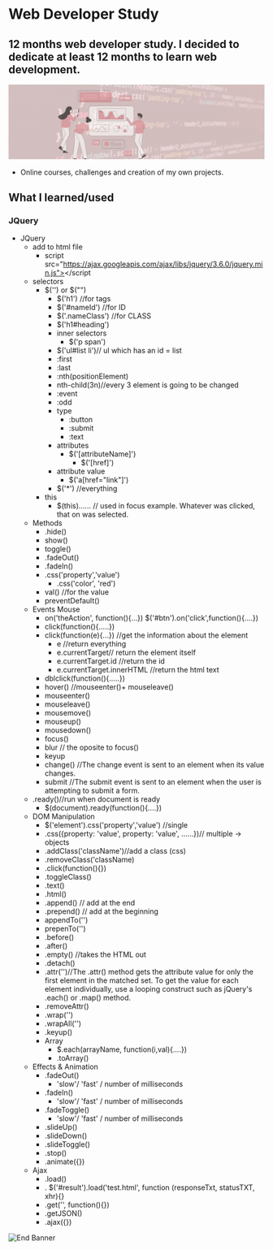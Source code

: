 # Web Developer Study
## 12 months web developer study. I decided to dedicate at least 12 months to learn web development.

![Begin Banner](Documentation/top-1200x350.gif)

* Online courses, challenges and creation of my own projects.

## What I learned/used 
### JQuery 
* JQuery
    * add to html file
        * script src="https://ajax.googleapis.com/ajax/libs/jquery/3.6.0/jquery.min.js"></script
    * selectors
        * $('') or $("")
            * $('h1') //for tags
            * $('#nameId') //for ID
            * $('.nameClass') //for CLASS
            * $('h1#heading')
            * inner selectors
                * $('p span')
            * $('ul#list li')// ul which has an id = list
            * :first
            * :last
            * :nth(positionElement)
            * nth-child(3n)//every 3 element is going to be changed
            * :event
            * :odd
            * type
                * :button
                * :submit
                * :text
            * attributes
                * $('[attributeName]')
                    * $('[href]')
            * attribute value
                * $('a[href="link"]')
            * $('*') //everything    
        * this
            * $(this)...... // used in focus  example. Whatever was clicked, that on was selected.  
    * Methods
        * .hide()
        * show()
        * toggle()
        * .fadeOut()
        * .fadeIn()
        * .css('property','value')
            * .css('color', 'red')
        * val() //for the value
        * preventDefault()
     * Events Mouse
        * on('theAction', function(){...})
            $('#btn').on('click',function(){....})
        * click(function(){.....})
        * click(function(e){...}) //get the information about the element
            * e //return everything
            * e.currentTarget// return the element itself
            * e.currentTarget.id //return the id
            * e.currentTarget.innerHTML //return the html text
        * dblclick(function(){.....})
        * hover() //mouseenter()+ mouseleave()
        * mouseenter()
        * mouseleave()
        * mousemove()
        * mouseup()
        * mousedown()
        * focus()
        * blur // the oposite to focus()
        * keyup
        * change() //The change event is sent to an element when its value changes.
        * submit //The submit event is sent to an element when the user is attempting to submit a form.
    * .ready()//run when document is ready
        * $(document).ready(function(){....})
    * DOM Manipulation
        * $('element').css('property','value') //single
        * .css({property: 'value', property: 'value', ......})// multiple -> objects
        * .addClass('className')//add a class (css)
        * .removeClass('className)
        * .click(function(){})
        * .toggleClass()
        * .text()
        * .html()
        * .append() // add at the end
        * .prepend() // add at the beginning
        * appendTo('')
        * prepenTo('')
        * .before()
        * .after()
        * .empty() //takes the HTML out
        * .detach()
        * .attr('')//The .attr() method gets the attribute value for only the first element in the matched set. To get the value for each element individually, use a looping construct such as jQuery's .each() or .map() method.
        * .removeAttr()
        * .wrap('<tagName>')
        * .wrapAll('<tagName>')
        * .keyup()
        * Array
            * $.each(arrayName, function(i,val){....})
            * .toArray()
    * Effects & Animation
        * .fadeOut()
            * 'slow'/ 'fast' / number of milliseconds
        * .fadeIn()
            * 'slow'/ 'fast' / number of milliseconds
        * .fadeToggle()
            * 'slow'/ 'fast' / number of milliseconds
        * .slideUp()
        * .slideDown()
        * .slideToggle()
        * .stop()
        * .animate({})
    * Ajax
        * .load()
        * . $('#result').load('test.html', function (responseTxt, statusTXT, xhr){}
        * .get('', function(){})
        * .getJSON()
        * .ajax({})

![End Banner](Documentation/botton-1200x350.gif)